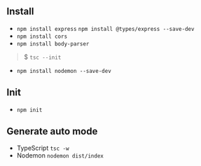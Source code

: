 ## Install
- `npm install express`
  `npm install @types/express --save-dev`
- `npm install cors`
- `npm install body-parser`
>$ `tsc --init`
- `npm install nodemon --save-dev`

## Init
- `npm init`

## Generate auto mode
- TypeScript
  `tsc -w`
- Nodemon
  `nodemon dist/index`
